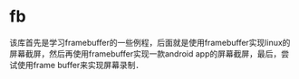 # fb
该库首先是学习framebuffer的一些例程，后面就是使用framebuffer实现linux的屏幕截屏，然后再使用framebuffer实现一款android app的屏幕截屏，最后，尝试使用frame buffer来实现屏幕录制．
